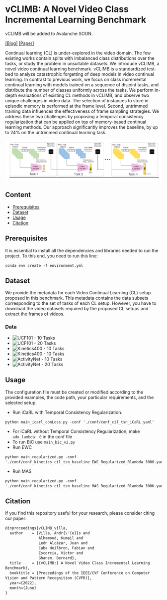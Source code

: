 # vCLIMB: A Novel Video Class Incremental Learning Benchmark

vCLIMB will be added to Avalanche SOON.

[[Blog]](https://vclimb.netlify.app/) [[Paper]](https://arxiv.org/abs/2201.09381)

Continual learning (CL) is under-explored in the video domain. The few existing works contain splits with imbalanced class distributions over the tasks, or study the problem in unsuitable datasets. We introduce vCLIMB, a novel video continual learning benchmark. vCLIMB is a standardized test-bed to analyze catastrophic forgetting of deep models in video continual learning. In contrast to previous work, we focus on class incremental continual learning with models trained on a sequence of disjoint tasks, and distribute the number of classes uniformly across the tasks. We perform in-depth evaluations of existing CL methods in vCLIMB, and observe two unique challenges in video data. The selection of instances to store in episodic memory is performed at the frame level. Second, untrimmed training data influences the effectiveness of frame sampling strategies. We address these two challenges by proposing a temporal consistency regularization that can be applied on top of memory-based continual learning methods. Our approach significantly improves the baseline, by up to 24% on the untrimmed continual learning task.

![tnt-model](https://github.com/ojedaf/vCLIMB_Benchmark/blob/main/Images/fig_teaser_v4.png)

## Content

- [Prerequisites](#prerequisites)
- [Dataset](#dataset)
- [Usage](#usage)
- [Citation](#citation)

## Prerequisites

It is essential to install all the dependencies and libraries needed to run the project. To this end, you need to run this line: 

```
conda env create -f environment.yml
```

## Dataset

We provide the metadata for each Video Continual Learning (CL) setup proposed in this benchmark. This metadata contains the data subsets corresponding to the set of tasks of each CL setup.  However, you have to download the video datasets required by the proposed CL setups and extract the frames of videos. 

### Data
- ![UCF101 - 10 Tasks](https://github.com/ojedaf/vCLIMB_Benchmark/blob/main/data/UCF101_data.pkl)
- ![UCF101 - 20 Tasks](https://github.com/ojedaf/vCLIMB_Benchmark/blob/main/data/UCF101_data.pkl)
- ![Kinetics400 - 10 Tasks](https://github.com/ojedaf/vCLIMB_Benchmark/blob/main/data/UCF101_data.pkl)
- ![Kinetics400 - 10 Tasks](https://github.com/ojedaf/vCLIMB_Benchmark/blob/main/data/UCF101_data.pkl)
- ![ActivityNet - 10 Tasks](https://github.com/ojedaf/vCLIMB_Benchmark/blob/main/data/UCF101_data.pkl)
- ![ActivityNet - 20 Tasks](https://github.com/ojedaf/vCLIMB_Benchmark/blob/main/data/UCF101_data.pkl)

## Usage

The configuration file must be created or modified according to the provided examples, the code path, your particular requirements, and the selected setup.

- Run iCaRL with Temporal Consistency Regularization. 
```
python main_icarl_conLoss.py -conf './conf/conf_cil_tsn_iCaRL.yaml'
```

- For iCaRL without Temporal Consistency Regularization, make ```adv_lambda: 0``` in the conf file
- To run BiC use ```main_bic_v2.py```
- Run EWC
```
python main_regularized.py -conf './conf/conf_kinetics_cil_tsn_baseline_EWC_Regularized_Rlambda_3000.yaml'
```
- Run MAS
```
python main_regularized.py -conf './conf/conf_kinetics_cil_tsn_baseline_MAS_Regularized_Rlambda_300K.yaml'
```

## Citation

If you find this repository useful for your research, please consider citing our paper:

```
@inproceedings{vCLIMB_villa,
  author    = {Villa, Andr{\'{e}}s and
               Alhamoud, Kumail and
               León Alcázar, Juan and
               Caba Heilbron, Fabian and
               Escorcia, Victor and
               Ghanem, Bernard},
  title     = {{vCLIMB:} A Novel Video Class Incremental Learning Benchmark},
  booktitle = {Proceedings of the IEEE/CVF Conference on Computer Vision and Pattern Recognition (CVPR)},
  year={2022},
  month={June}
}
```
